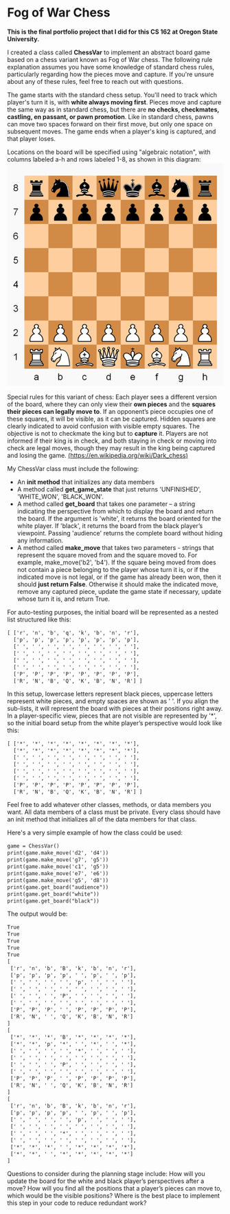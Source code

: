 # Fog of War Chess

**This is the final portfolio project that I did for this CS 162 at Oregon State University.**

I created a class called **ChessVar** to implement an abstract board game based on a chess variant known as Fog of War chess. The following rule explanation assumes you have some knowledge of standard chess rules, particularly regarding how the pieces move and capture. If you're unsure about any of these rules, feel free to reach out with questions.

The game starts with the standard chess setup. You'll need to track which player's turn it is, with **white always moving first**. Pieces move and capture the same way as in standard chess, but there are **no checks, checkmates, castling, en passant, or pawn promotion**. Like in standard chess, pawns can move two spaces forward on their first move, but only one space on subsequent moves. The game ends when a player's king is captured, and that player loses.

Locations on the board will be specified using "algebraic notation", with columns labeled a-h and rows labeled 1-8, as shown in this diagram: ![board](board.png "board")

Special rules for this variant of chess:
Each player sees a different version of the board, where they can only view their **own pieces** and the **squares their pieces can legally move to**. If an opponent’s piece occupies one of these squares, it will be visible, as it can be captured. Hidden squares are clearly indicated to avoid confusion with visible empty squares. The objective is not to checkmate the king but to **capture** it. Players are not informed if their king is in check, and both staying in check or moving into check are legal moves, though they may result in the king being captured and losing the game.
[(https://en.wikipedia.org/wiki/Dark_chess)](https://en.wikipedia.org/wiki/Dark_chess)

My ChessVar class must include the following:
* An **init method** that initializes any data members
* A method called **get_game_state** that just returns 'UNFINISHED', 'WHITE_WON', 'BLACK_WON'. 
* A method called **get_board** that takes one parameter – a string indicating the perspective from which to display the board and return the board. If the argument is 'white', it returns the board oriented for the white player. If 'black', it returns the board from the black player’s viewpoint. Passing 'audience' returns the complete board without hiding any information.
* A method called **make_move** that takes two parameters - strings that represent the square moved from and the square moved to.  For example, make_move('b2', 'b4').  If the square being moved from does not contain a piece belonging to the player whose turn it is, or if the indicated move is not legal, or if the game has already been won, then it should **just return False**.  Otherwise it should make the indicated move, remove any captured piece, update the game state if necessary, update whose turn it is, and return True.

For auto-testing purposes, the initial board will be represented as a nested list structured like this: 
```
[ ['r', 'n', 'b', 'q', 'k', 'b', 'n', 'r'], 
  ['p', 'p', 'p', 'p', 'p', 'p', 'p', 'p'], 
  [' ', ' ', ' ', ' ', ' ', ' ', ' ', ' '], 
  [' ', ' ', ' ', ' ', ' ', ' ', ' ', ' '], 
  [' ', ' ', ' ', ' ', ' ', ' ', ' ', ' '], 
  [' ', ' ', ' ', ' ', ' ', ' ', ' ', ' '], 
  ['P', 'P', 'P', 'P', 'P', 'P', 'P', 'P'], 
  ['R', 'N', 'B', 'Q', 'K', 'B', 'N', 'R'] ]
```

In this setup, lowercase letters represent black pieces, uppercase letters represent white pieces, and empty spaces are shown as ' '. If you align the sub-lists, it will represent the board with pieces at their positions right away. In a player-specific view, pieces that are not visible are represented by '*', so the initial board setup from the white player’s perspective would look like this: 
```
[ ['*', '*', '*', '*', '*', '*', '*', '*'], 
  ['*', '*', '*', '*', '*', '*', '*', '*'], 
  [' ', ' ', ' ', ' ', ' ', ' ', ' ', ' '], 
  [' ', ' ', ' ', ' ', ' ', ' ', ' ', ' '], 
  [' ', ' ', ' ', ' ', ' ', ' ', ' ', ' '], 
  [' ', ' ', ' ', ' ', ' ', ' ', ' ', ' '], 
  ['P', 'P', 'P', 'P', 'P', 'P', 'P', 'P'], 
  ['R', 'N', 'B', 'Q', 'K', 'B', 'N', 'R'] ]
```

Feel free to add whatever other classes, methods, or data members you want.  All data members of a class must be private.  Every class should have an init method that initializes all of the data members for that class.

Here's a very simple example of how the class could be used:
```
game = ChessVar()
print(game.make_move('d2', 'd4'))
print(game.make_move('g7', 'g5'))
print(game.make_move('c1', 'g5'))
print(game.make_move('e7', 'e6'))
print(game.make_move('g5', 'd8'))
print(game.get_board("audience"))
print(game.get_board("white"))
print(game.get_board("black"))
```
The output would be:
```
True
True
True
True
True
[
 ['r', 'n', 'b', 'B', 'k', 'b', 'n', 'r'], 
 ['p', 'p', 'p', 'p', ' ', 'p', ' ', 'p'], 
 [' ', ' ', ' ', ' ', 'p', ' ', ' ', ' '], 
 [' ', ' ', ' ', ' ', ' ', ' ', ' ', ' '], 
 [' ', ' ', ' ', 'P', ' ', ' ', ' ', ' '], 
 [' ', ' ', ' ', ' ', ' ', ' ', ' ', ' '], 
 ['P', 'P', 'P', ' ', 'P', 'P', 'P', 'P'], 
 ['R', 'N', ' ', 'Q', 'K', 'B', 'N', 'R']
]
[
 ['*', '*', '*', 'B', '*', '*', '*', '*'], 
 ['*', '*', 'p', '*', ' ', '*', ' ', '*'], 
 [' ', ' ', ' ', ' ', '*', ' ', ' ', ' '], 
 [' ', ' ', ' ', ' ', ' ', ' ', ' ', ' '], 
 [' ', ' ', ' ', 'P', ' ', ' ', ' ', ' '], 
 [' ', ' ', ' ', ' ', ' ', ' ', ' ', ' '], 
 ['P', 'P', 'P', ' ', 'P', 'P', 'P', 'P'], 
 ['R', 'N', ' ', 'Q', 'K', 'B', 'N', 'R']
]
[
 ['r', 'n', 'b', 'B', 'k', 'b', 'n', 'r'], 
 ['p', 'p', 'p', 'p', ' ', 'p', ' ', 'p'], 
 [' ', ' ', ' ', ' ', 'p', ' ', ' ', ' '], 
 [' ', ' ', ' ', ' ', ' ', ' ', ' ', ' '], 
 [' ', ' ', ' ', '*', ' ', ' ', ' ', ' '], 
 [' ', ' ', ' ', ' ', ' ', ' ', ' ', ' '], 
 ['*', '*', '*', ' ', '*', '*', '*', '*'], 
 ['*', '*', ' ', '*', '*', '*', '*', '*']
]
```

Questions to consider during the planning stage include: How will you update the board for the white and black player’s perspectives after a move? How will you find all the positions that a player’s pieces can move to, which would be the visible positions? Where is the best place to implement this step in your code to reduce redundant work?



